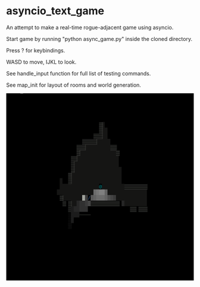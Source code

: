 # asyncio_text_game
An attempt to make a real-time rogue-adjacent game using asyncio.

Start game by running "python async_game.py" inside the cloned directory.

Press ? for keybindings.

WASD to move, IJKL to look.

See handle_input function for full list of testing commands.

See map_init for layout of rooms and world generation.

![](preview.gif)


